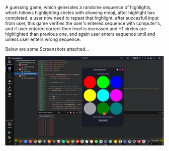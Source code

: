 A guessing game, which generates a randome sequence of highlights, which follows highlighting circles with showing emoji, after highlight has completed, a user now need to repeat that highlight, after succesfull input from user, this game verifies the user's entered sequence with computer's, and if user entered correct then level is increased and +1 circles are highlighted than previous one, and again user enters sequence until and unless user enters wrong sequence.

Below are some Screenshots attached...

![Screesnhot 1](/Screenshots/01.png?raw=true "Screenshot of Main Window 01")
